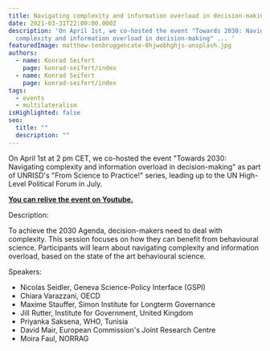 ```yaml
---
title: Navigating complexity and information overload in decision-making
date: 2021-03-31T22:00:00.000Z
description: 'On April 1st, we co-hosted the event "Towards 2030: Navigating
  complexity and information overload in decision-making" ... '
featuredImage: matthew-tenbruggencate-0hjwobhghjs-unsplash.jpg
authors:
  - name: Konrad Seifert
    page: konrad-seifert/index
  - name: Konrad Seifert
    page: konrad-seifert/index
tags:
  - events
  - multilateralism
isHighlighted: false
seo:
  title: ""
  description: ""
---
```

On April 1st at 2 pm CET, we co-hosted the event "Towards 2030: Navigating complexity and information overload in decision-making" as part of UNRISD's "From Science to Practice!" series, leading up to the UN High-Level Political Forum in July.

**[You can relive the event on Youtube.](https://www.youtube.com/watch?v=g-jpU8BhSVs)**

Description:

To achieve the 2030 Agenda, decision-makers need to deal with complexity. This session focuses on how they can benefit from behavioural science. Participants will learn about navigating complexity and information overload, based on the state of the art behavioural science.

Speakers:

* Nicolas Seidler, Geneva Science-Policy Interface (GSPI)
* Chiara Varazzani, OECD
* Maxime Stauffer, Simon Institute for Longterm Governance
* Jill Rutter, Institute for Government, United Kingdom
* Priyanka Saksena, WHO, Tunisia
* David Mair, European Commission's Joint Research Centre
* Moira Faul, NORRAG